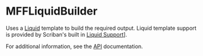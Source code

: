# MFFLiquidBuilder

Uses a [Liquid](https://shopify.github.io/liquid/) template to build the required output. Liquid template support is provided by Scriban's built in [Liquid Support](https://github.com/scriban/scriban/blob/master/doc/liquid-support.md)].

For additional information, see the [API](../../api/MavFiFoundation.SourceGenerators.Builders.MFFLiquidBuilder.yml) documentation.
